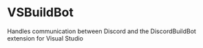 # VSBuildBot
Handles communication between Discord and the DiscordBuildBot extension for Visual Studio